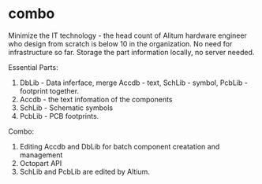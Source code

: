 # combo
Minimize the IT technology - the head count of Alitum hardware engineer who design from scratch is below 10 in the organization. No need for infrastructure so far. Storage the part information locally, no server needed.

Essential Parts:
1. DbLib - Data inferface, merge Accdb - text, SchLib - symbol, PcbLib - footprint together.
2. Accdb - the text infomation of the components
3. SchLib - Schematic symbols
4. PcbLib - PCB footprints.

Combo:
1. Editing Accdb and DbLib for batch component creatation and management
2. Octopart API
3. SchLib and PcbLib are edited by Altium.
